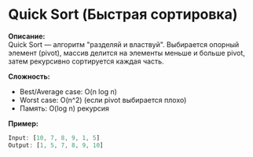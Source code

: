 # Quick Sort (Быстрая сортировка)

**Описание:**  
Quick Sort — алгоритм "разделяй и властвуй". Выбирается опорный элемент (pivot), массив делится на элементы меньше и больше pivot, затем рекурсивно сортируется каждая часть.

**Сложность:**
- Best/Average case: O(n log n)
- Worst case: O(n^2) (если pivot выбирается плохо)
- Память: O(log n) рекурсия

**Пример:**
```javascript
Input: [10, 7, 8, 9, 1, 5]
Output: [1, 5, 7, 8, 9, 10]
